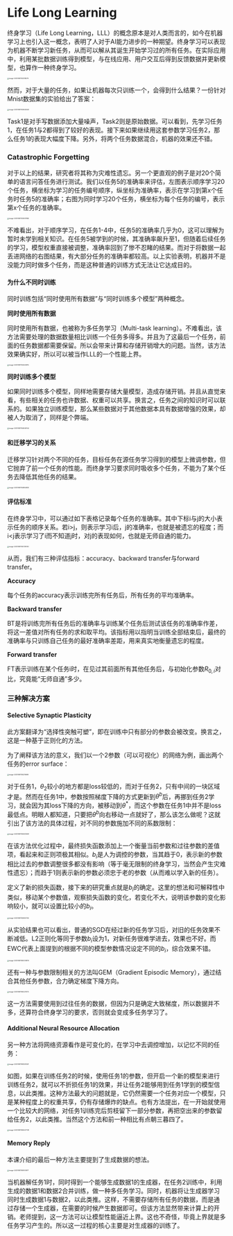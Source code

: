 # Life Long Learning

终身学习（Life Long Learning，LLL）的概念原本是对人类而言的，如今在机器学习上也引入这一概念，表明了人对于AI能力进步的一种期望。终身学习可以表现为机器不断学习新任务，从而可以解从其诞生开始学习过的所有任务。在实际应用中，利用某批数据训练得到模型，与在线应用、用户交互后得到反馈数据并更新模型，也算作一种终身学习。

<img src="image-20210801103318270.png" alt="image-20210801103318270" style="zoom:25%;" />

然而，对于大量的任务，如果让机器每次只训练一个，会得到什么结果？一份针对Mnist数据集的实验给出了答案：

<img src="image-20210801103645343.png" alt="image-20210801103645343" style="zoom:25%;" />

Task1是对手写数据添加大量噪声，Task2则是原始数据。可以看到，先学习任务1，在任务1与2都得到了较好的表现。接下来如果继续用这套参数学习任务2，那么任务1的表现大幅度下降。另外，将两个任务数据混合，机器的效果还不错。

### Catastrophic Forgetting

对于以上的结果，研究者将其称为灾难性遗忘。另一个更直观的例子是对20个简单的语言问答任务进行测试。我们以任务5的准确率来评估，左图表示顺序学习20个任务，横坐标为学习的任务编号顺序，纵坐标为准确率，表示在学习到第x个任务时任务5的准确率；右图为同时学习20个任务，横坐标为每个任务的编号，表示第x个任务的准确率。

<img src="image-20210801103907882.png" alt="image-20210801103907882" style="zoom:25%;" />

不难看出，对于顺序学习，在任务1-4中，任务5的准确率几乎为0，这可以理解为暂时未学到相关知识。在任务5被学到的时候，其准确率飙升至1，但随着后续任务的学习，模型权重直接被调整，准确率回到了惨不忍睹的结果。而对于将数据一起丢进网络的右图结果，有大部分任务的准确率都较高。以上实验表明，机器并不是没能力同时做多个任务，而是这种普通的训练方式无法让它达成目的。

#### 为什么不同时训练

同时训练包括“同时使用所有数据”与“同时训练多个模型”两种概念。

**同时使用所有数据**

同时使用所有数据，也被称为多任务学习（Multi-task learning）。不难看出，该方法需要处理的数据数量相比训练一个任务多得多。并且为了这最后一个任务，前面的任务数据都需要保留。所以会带来计算和存储开销增大的问题。当然，该方法效果确实好，所以可以被当作LLL的一个性能上界。

<img src="image-20210801104445915.png" alt="image-20210801104445915" style="zoom:25%;" />

**同时训练多个模型**

如果同时训练多个模型，同样地需要存储大量模型，造成存储开销。并且从直觉来看，有些相关的任务也许数据、权重可以共享。换言之，任务之间的知识时可以联系的。如果独立训练模型，那么某些数据对于其他数据本具有数据增强的效果，却被人为取消了，同样是个弊端。

<img src="image-20210801104646144.png" alt="image-20210801104646144" style="zoom:25%;" />

#### 和迁移学习的关系

迁移学习针对两个不同的任务，目标任务在源任务学习得到的模型上微调参数，但它抛弃了前一个任务的性能。而终身学习要求同时吸收多个任务，不能为了某个任务去降低其他任务的结果。

<img src="image-20210801104854830.png" alt="image-20210801104854830" style="zoom:25%;" />

#### 评估标准

在终身学习中，可以通过如下表格记录每个任务的准确率。其中下标i与j的大小表示任务的顺序关系。若i>j，则表示学习i后，j的准确率，也就是被遗忘的程度；而i<j表示学习了i而不知道j时，对j的表现如何，也就是无师自通的能力。

<img src="image-20210801105728740.png" alt="image-20210801105728740" style="zoom:25%;" />

从而，我们有三种评估指标：accuracy、backward transfer与forward transfer。

**Accuracy**

每个任务的accuracy表示训练完所有任务后，所有任务的平均准确率。

**Backward transfer**

BT是将训练完所有任务后的准确率与训练某个任务后测试该任务的准确率作差，将这一差值对所有任务的求和取平均。该指标用以指明当训练全部结束后，最终的准确率与只训练自己任务的最好准确率差距，用来真实地衡量遗忘的程度。

**Forward transfer**

FT表示训练在某个任务i时，在见过其前面所有其他任务后，与初始化参数$R_{0,i}$对比，究竟能“无师自通”多少。

### 三种解决方案

#### Selective Synaptic Plasticity

此方案翻译为“选择性突触可塑”，即在训练中只有部分的参数会被改变。换言之，这是一种基于正则化的方法。

为了阐释该方法的意义，我们以一个2参数（可以可视化）的网络为例，画出两个任务的error surface：

<img src="image-20210801155219690.png" alt="image-20210801155219690" style="zoom:25%;" />

对于任务1，$\theta_2$较小的地方都是loss较低的，而对于任务2，只有中间的一块区域才是。然而在任务1中，参数按照梯度下降的方式更新到$\theta^b$后，再挪到任务2学习，就会因为其loss下降的方向，被移动到$\theta^*$，而这个参数在任务1中并不是loss最低点。明眼人都知道，只要把$\theta^b$向右移动一点就好了，那么该怎么做呢？这就引出了该方法的具体过程，对不同的参数施加不同的系数限制：

<img src="image-20210801155533669.png" alt="image-20210801155533669" style="zoom:25%;" />

在该方法优化过程中，最终损失函数添加上一个衡量当前参数和过往参数的差值项，看起来和正则项极其相似。$b_i$是人为调控的参数，当其趋于0，表示新的参数相比过去的参数调整很多都没有影响（等于毫无限制的终身学习，当然会产生灾难性遗忘）；而趋于1则表示新的参数必须忠于老的参数（从而难以学入新的任务）。

定义了新的损失函数，接下来的研究重点就是$b_i$的确定。这里的想法和可解释性中类似，移动某个参数值，观察损失函数的变化，若变化不大，说明该参数的变化影响较小，就可以设置比较小的$b_i$。

<img src="image-20210801155920756.png" alt="image-20210801155920756" style="zoom:25%;" />

从实验结果也可以看出，普通的SGD在经过新的任务学习后，对旧的任务效果不断减低。L2正则化等同于参数$b_i$设为1，对新任务很难学进去，效果也不好。而EWC代表上面提到的根据不同的模型参数情况设定不同的$b_i$，综合效果不错。

<img src="image-20210801160030874.png" alt="image-20210801160030874" style="zoom:25%;" />

还有一种与参数限制相关的方法叫GEM（Gradient Episodic Memory），通过结合其他任务参数，合力确定梯度下降方向。

<img src="image-20210801160227475.png" alt="image-20210801160227475" style="zoom:25%;" />

这一方法需要使用到过往任务的数据，但因为只是确定大致梯度，所以数据并不多，还算符合终身学习的要求，否则就会变成多任务学习了。

#### Additional Neural Resource Allocation

另一种方法将网络资源看作是可变化的，在学习中去调控增加，以记忆不同的任务：

<img src="image-20210801160508341.png" alt="image-20210801160508341" style="zoom:25%;" />

如图，如果在训练任务2的时候，使用任务1的参数，但开启一个新的模型来进行训练任务2，就可以不折损任务1的效果，并让任务2能够用到任务1学到的模型信息，以此类推。这种方法最大的问题就是，它仍然需要一个任务对应一个模型，只是某种程度上的权重共享，仍有存储爆炸的缺点。也有方法提出，在一开始就使用一个比较大的网络，对任务1训练完后剪枝留下一部分参数，再把空出来的参数留给任务2，以此类推。当然这个方法和前一种相比有点朝三暮四了。

<img src="image-20210801160647728.png" alt="image-20210801160647728" style="zoom:25%;" />

#### Memory Reply

本课介绍的最后一种方法主要提到了生成数据的想法。

<img src="image-20210801160900971.png" alt="image-20210801160900971" style="zoom:25%;" />

当机器解任务1时，同时得到一个能够生成数据1的生成器，在任务2训练中，利用生成的数据1和数据2合并训练，做一种多任务学习。同时，机器将让生成器学习同时生成数据1与数据2，以此类推。这样，不需要存储所有任务的数据，而是通过存储一个生成器，在需要的时候产生数据即可。但该方法显然带来计算上的开销。老师提到，这一方法可以让模型性能逼近上界。这也不奇怪，毕竟上界就是多任务学习产生的。所以这一过程的核心主要是对生成器的训练了。